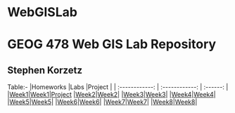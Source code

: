 # WebGISLab
<h1>GEOG 478 Web GIS Lab Repository</h1>
<h2>Stephen Korzetz</h2>

Table:-
|Homeworks          |Labs              |Project         |
| :------------: | :------------: | :------: |
|[Week1](Homework/Week1)|[Week1](Lab/Week1)|[Project](Korzetz-GEOG478/Project)
|[Week2](Homework/Week2)|[Week2](Lab/Week2)|
|[Week3](Homework/Week3)|[Week3](Lab/Week3)|
|[Week4](Homework/Week4)|[Week4](Lab/Week4)|
|[Week5]("C:\TAMU2024\GEOG478WebGIS\Korzetz-GEOG478\Homework\Week5")|[Week5]("C:\TAMU2024\GEOG478WebGIS\Korzetz-GEOG478\Lab\Week5")|
|[Week6]("C:\TAMU2024\GEOG478WebGIS\Korzetz-GEOG478\Homework\Week6")|[Week6]("C:\TAMU2024\GEOG478WebGIS\Korzetz-GEOG478\Lab\Week6")|
|[Week7]("C:\TAMU2024\GEOG478WebGIS\Korzetz-GEOG478\Homework\Week7")|[Week7]("C:\TAMU2024\GEOG478WebGIS\Korzetz-GEOG478\Lab\Week7")|
|[Week8]("C:\TAMU2024\GEOG478WebGIS\Korzetz-GEOG478\Homework\Week8")|[Week8]("C:\TAMU2024\GEOG478WebGIS\Korzetz-GEOG478\Lab\Week8")|